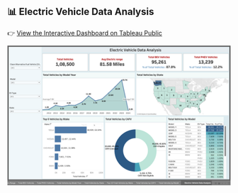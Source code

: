 ## 📊 Electric Vehicle Data Analysis

👉 [View the Interactive Dashboard on Tableau Public](https://public.tableau.com/shared/BWYKX76SN?:display_count=n&:origin=viz_share_link)

![Dashboard Preview](dashboard_preview.png)
